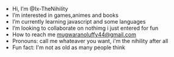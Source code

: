 -  Hi, I’m @Ix-TheNihility
-  I’m interested in games,animes and books
-  I’m currently learning javascript and some languages
-  I’m looking to collaborate on nothimg i just entered for fun
-  How to reach me mugwaranoluffy44@gmail.com
-  Pronouns: call me whateaver you want, i'm the nihility after all
-  Fun fact: I'm not as old as many people think 


